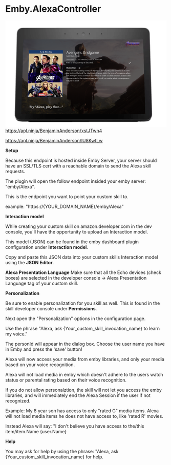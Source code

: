 # Emby.AlexaController

![alt text](https://github.com/chefbennyj1/Emby.AlexaController/blob/master/AlexaController/GithubAssets/asset1.png?raw=true "APL")
https://apl.ninja/BenjaminAnderson/xstJTwn4

https://apl.ninja/BenjaminAnderson/lU8KwtLw


<b>Setup</b>

Because this endpoint is hosted inside Emby Server, your server should have an SSL/TLS cert with a reachable domain to send the Alexa skill requests.

The plugin will open the follow endpoint insided your emby server: "emby/Alexa".

This is the endpoint you want to point your custom skill to.

example: "https://{YOUR_DOMAIN_NAME}/emby/Alexa"

<b>Interaction model</b>

While creating your custom skill on amazon.developer.com in the dev console, you'll have the opportunity to upload an Interaction model.

This model (JSON) can be found in the emby dashboard plugin configuration under <b>Interaction model</b>.

Copy and paste this JSON data into your custom skills Interaction model using the <b>JSON Editor</b>.

<b>Alexa Presentation Language</b>
Make sure that all the Echo devices (check boxes) are selected in the developer console -> Alexa Presentation Language tag of your custom skill.

<b>Personalization</b>

Be sure to enable personalization for you skill as well.
This is found in the skill developer console under <b>Permissions</b>.

Next open the "Personalization" options in the configuration page.

Use the phrase "Alexa, ask {Your_custom_skill_invocation_name} to learn my voice."
   
The personId will appear in the dialog box.
Choose the user name you have in Emby and press the 'save' button!

Alexa will now access your media from emby libraries, and only your media based on your voice recognition.

Alexa will not load media in emby which doesn't adhere to the users watch status or parental rating  based on their voice recognition.

If you do not allow personalztion, the skill will not let you access the emby libraries, and will immediately end the Alexa Session if the user if not recognized.

Example: My 8 year son has access to only "rated G" media items. Alexa will not load media items he does not have access to, 
like 'rated R' movies.

Instead Alexa will say: "I don't believe you have access to the/this item/item.Name {user.Name}


<b>Help</b>

You may ask for help by using the phrase: "Alexa, ask {Your_custom_skill_invocation_name} for help.



